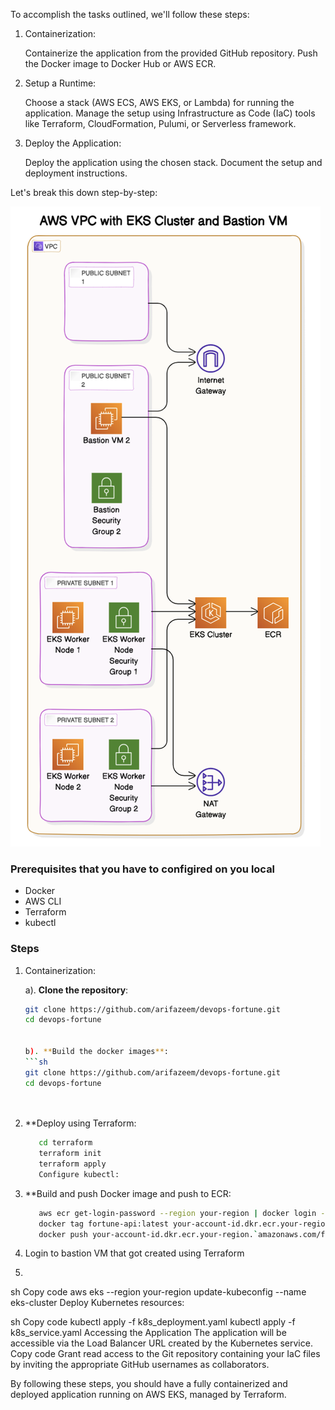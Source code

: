 To accomplish the tasks outlined, we'll follow these steps:



1.    Containerization:

      Containerize the application from the provided GitHub repository.
      Push the Docker image to Docker Hub or AWS ECR.
      

2.    Setup a Runtime:

      Choose a stack (AWS ECS, AWS EKS, or Lambda) for running the application.
      Manage the setup using Infrastructure as Code (IaC) tools like Terraform, CloudFormation, Pulumi, or Serverless framework.

3.    Deploy the Application:

      Deploy the application using the chosen stack.
      Document the setup and deployment instructions.


Let's break this down step-by-step:

![alt text](image.png)


### Prerequisites that you have to configired on you local 
- Docker
- AWS CLI
- Terraform
- kubectl

### Steps

1.    Containerization:

      a). **Clone the repository**:
         ```sh
         git clone https://github.com/arifazeem/devops-fortune.git
         cd devops-fortune

         
      b). **Build the docker images**:
         ```sh
         git clone https://github.com/arifazeem/devops-fortune.git
         cd devops-fortune
         
      


1. **Deploy using Terraform:
   ```sh
      cd terraform
      terraform init
      terraform apply
      Configure kubectl:
   

2. **Build and push Docker image and push to ECR:
   ```sh
      aws ecr get-login-password --region your-region | docker login --username AWS --password-stdin your-account-id.dkr.ecr.your-region.amazonaws.com
      docker tag fortune-api:latest your-account-id.dkr.ecr.your-region.amazonaws.com/fortune-api:latest
      docker push your-account-id.dkr.ecr.your-region.`amazonaws.com/fortune-api:latest

3. Login to bastion VM that got created using Terraform 
   
4.
sh
Copy code
aws eks --region your-region update-kubeconfig --name eks-cluster
Deploy Kubernetes resources:

sh
Copy code
kubectl apply -f k8s_deployment.yaml
kubectl apply -f k8s_service.yaml
Accessing the Application
The application will be accessible via the Load Balancer URL created by the Kubernetes service.
Copy code
Grant read access to the Git repository containing your IaC files by inviting the appropriate GitHub usernames as collaborators.

By following these steps, you should have a fully containerized and deployed application running on AWS EKS, managed by Terraform.
